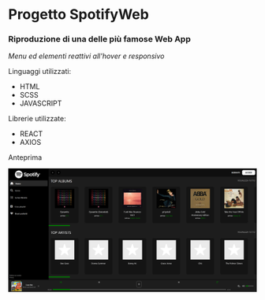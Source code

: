 <h1>Progetto SpotifyWeb</h1>
<h3>Riproduzione di una delle più famose Web App</h3>
<p><em>Menu ed elementi reattivi all'hover e responsivo</em></p>
Linguaggi utilizzati:
<p>
<ul>
<li>HTML</li>
<li>SCSS</li>
<li>JAVASCRIPT</li>
</ul>
</p>
Librerie utilizzate:
<p>
<ul>
<li>REACT</li>
<li>AXIOS</li>

</ul>
</p>

Anteprima

<img src="public/img/anteprima.PNG">
